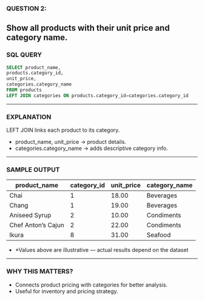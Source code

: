 ### QUESTION 2:
Show all products with their unit price and category name.
---

### SQL QUERY
```sql
SELECT product_name,
products.category_id,
unit_price,
categories.category_name
FROM products
LEFT JOIN categories ON products.category_id=categories.category_id
```
---

### EXPLANATION
LEFT JOIN links each product to its category.
- product_name, unit_price → product details.
- categories.category_name → adds descriptive category info.
---

### SAMPLE OUTPUT
| product_name       | category_id | unit_price | category_name |
| ------------------ | ----------- | ---------- | ------------- |
| Chai               | 1           | 18.00      | Beverages     |
| Chang              | 1           | 19.00      | Beverages     |
| Aniseed Syrup      | 2           | 10.00      | Condiments    |
| Chef Anton’s Cajun | 2           | 22.00      | Condiments    |
| Ikura              | 8           | 31.00      | Seafood       |

- *Values above are illustrative — actual results depend on the dataset

---

### WHY THIS MATTERS?
- Connects product pricing with categories for better analysis.
- Useful for inventory and pricing strategy.